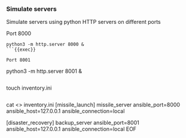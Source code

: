 ### Simulate servers
Simulate servers using python HTTP servers on different ports

Port 8000
```
python3 -m http.server 8000 &
```{{exec}}

Port 8001
```
python3 -m http.server 8001 &
```{{exec}}

```
touch inventory.ini
```{{exec}}

```
cat <<EOF >> inventory.ini 
[missile_launch]
missile_server ansible_port=8000 ansible_host=127.0.0.1 ansible_connection=local

[disaster_recovery]
backup_server ansible_port=8001 ansible_host=127.0.0.1 ansible_connection=local
EOF
```{{exec}}

